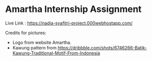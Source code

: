 # Amartha Internship Assignment

Live Link : https://nadia-syafitri-project.000webhostapp.com/

Credits for pictures:

* Logo from website Amartha.
* Kawung pattern from https://dribbble.com/shots/6746266-Batik-Kawung-Traditional-Motif-From-Indonesia
